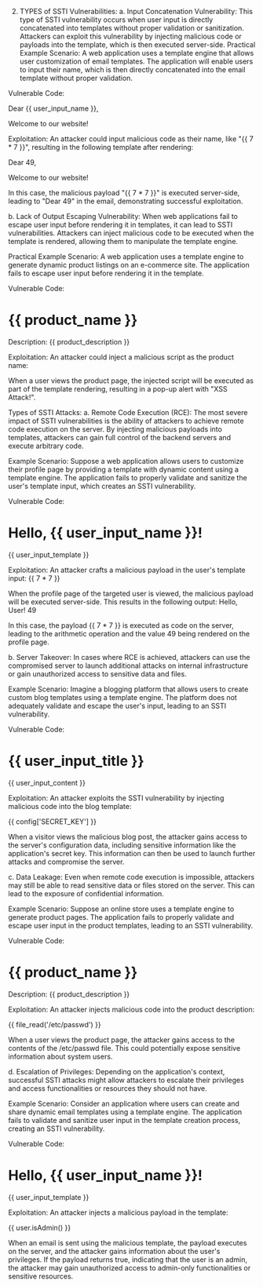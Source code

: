 2.	TYPES of SSTI Vulnerabilities:
a.	Input Concatenation Vulnerability: This type of SSTI vulnerability occurs when user input is directly concatenated into templates without proper validation or sanitization. Attackers can exploit this vulnerability by injecting malicious code or payloads into the template, which is then executed server-side.
Practical Example Scenario: 
A web application uses a template engine that allows user customization of email templates. The application will enable users to input their name, which is then directly concatenated into the email template without proper validation.

Vulnerable Code:

<html>
<head>
    <title>Welcome Email</title>
</head>
<body>
    <p>Dear {{ user_input_name }},</p>
    <p>Welcome to our website!</p>
</body>
</html>

Exploitation: An attacker could input malicious code as their name, like "{{ 7 * 7 }}", resulting in the following template after rendering:

<html>
<head>
    <title>Welcome Email</title>
</head>
<body>
    <p>Dear 49,</p>
    <p>Welcome to our website!</p>
</body>
</html>

In this case, the malicious payload "{{ 7 * 7 }}" is executed server-side, leading to "Dear 49" in the email, demonstrating successful exploitation.


b.	Lack of Output Escaping Vulnerability: When web applications fail to escape user input before rendering it in templates, it can lead to SSTI vulnerabilities. Attackers can inject malicious code to be executed when the template is rendered, allowing them to manipulate the template engine.

Practical Example Scenario: 
A web application uses a template engine to generate dynamic product listings on an e-commerce site. The application fails to escape user input before rendering it in the template.


Vulnerable Code:

<!DOCTYPE html>
<html>
<head>
    <title>{{ product_name }}</title>
</head>
<body>
    <h1>{{ product_name }}</h1>
    <p>Description: {{ product_description }}</p>
</body>
</html>

Exploitation: 
An attacker could inject a malicious script as the product name:

<script>alert("XSS Attack!");</script>

When a user views the product page, the injected script will be executed as part of the template rendering, resulting in a pop-up alert with "XSS Attack!".


Types of SSTI Attacks:
a.	Remote Code Execution (RCE): The most severe impact of SSTI vulnerabilities is the ability of attackers to achieve remote code execution on the server. By injecting malicious payloads into templates, attackers can gain full control of the backend servers and execute arbitrary code.

Example Scenario:
Suppose a web application allows users to customize their profile page by providing a template with dynamic content using a template engine. The application fails to properly validate and sanitize the user's template input, which creates an SSTI vulnerability.

Vulnerable Code:

<!DOCTYPE html>
<html>
<head>
    <title>User Profile</title>
</head>
<body>
    <h1>Hello, {{ user_input_name }}!</h1>
    {{ user_input_template }}
</body>
</html>

Exploitation:
An attacker crafts a malicious payload in the user's template input:
{{ 7 * 7 }}

When the profile page of the targeted user is viewed, the malicious payload will be executed server-side. This results in the following output:
Hello, User!
49

In this case, the payload {{ 7 * 7 }} is executed as code on the server, leading to the arithmetic operation and the value 49 being rendered on the profile page.


b.	Server Takeover: In cases where RCE is achieved, attackers can use the compromised server to launch additional attacks on internal infrastructure or gain unauthorized access to sensitive data and files.

Example Scenario:
Imagine a blogging platform that allows users to create custom blog templates using a template engine. The platform does not adequately validate and escape the user's input, leading to an SSTI vulnerability.

Vulnerable Code:

<!DOCTYPE html>
<html>
<head>
    <title>{{ user_input_title }}</title>
</head>
<body>
    <h1>{{ user_input_title }}</h1>
    {{ user_input_content }}
</body>
</html>

Exploitation:
An attacker exploits the SSTI vulnerability by injecting malicious code into the blog template:

{{ config['SECRET_KEY'] }}

When a visitor views the malicious blog post, the attacker gains access to the server's configuration data, including sensitive information like the application's secret key. This information can then be used to launch further attacks and compromise the server.

c.	Data Leakage: Even when remote code execution is impossible, attackers may still be able to read sensitive data or files stored on the server. This can lead to the exposure of confidential information.

Example Scenario:
Suppose an online store uses a template engine to generate product pages. The application fails to properly validate and escape user input in the product templates, leading to an SSTI vulnerability.

Vulnerable Code:

<!DOCTYPE html>
<html>
<head>
    <title>{{ product_name }}</title>
</head>
<body>
    <h1>{{ product_name }}</h1>
    <p>Description: {{ product_description }}</p>
</body>
</html>

Exploitation:
An attacker injects malicious code into the product description:

{{ file_read('/etc/passwd') }}

When a user views the product page, the attacker gains access to the contents of the /etc/passwd file. This could potentially expose sensitive information about system users.

d.	Escalation of Privileges: Depending on the application's context, successful SSTI attacks might allow attackers to escalate their privileges and access functionalities or resources they should not have.

Example Scenario:
Consider an application where users can create and share dynamic email templates using a template engine. The application fails to validate and sanitize user input in the template creation process, creating an SSTI vulnerability.

Vulnerable Code:

<!DOCTYPE html>
<html>
<head>
    <title>Email Template</title>
</head>
<body>
    <h1>Hello, {{ user_input_name }}!</h1>
    <p>{{ user_input_template }}</p>
</body>
</html>

Exploitation:
An attacker injects a malicious payload in the template:

{{ user.isAdmin() }}

When an email is sent using the malicious template, the payload executes on the server, and the attacker gains information about the user's privileges. If the payload returns true, indicating that the user is an admin, the attacker may gain unauthorized access to admin-only functionalities or sensitive resources.
